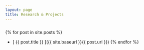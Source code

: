 ```yaml
---
layout: page
title: Research & Projects
---
```

<div style="margin-bottom: 25px"></div>

{% for post in site.posts %}
  * [ {{ post.title }} ]({{ site.baseurl }}{{ post.url }})
{% endfor %}
